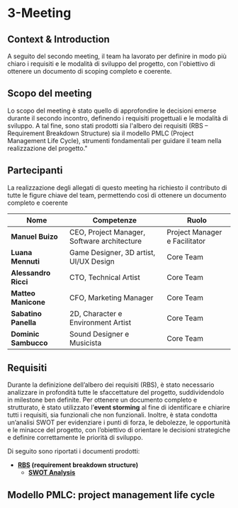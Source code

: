 # 3-Meeting

## Context & Introduction

A seguito del secondo meeting, il team ha lavorato per definire in modo più
chiaro i requisiti e le modalità di sviluppo del progetto, con l'obiettivo di
ottenere un documento di scoping completo e coerente.

## Scopo del meeting

Lo scopo del meeting è stato quello di approfondire le decisioni emerse durante
il secondo incontro, definendo i requisiti progettuali e le modalità di sviluppo.
A tal fine, sono stati prodotti sia l'albero dei requisiti (RBS –
Requirement Breakdown Structure) sia il modello PMLC (Project Management Life Cycle),
strumenti fondamentali per guidare il team nella realizzazione del progetto."

## Partecipanti

La realizzazione degli allegati di questo meeting ha richiesto il contributo
di tutte le figure chiave del team, permettendo così di ottenere un
documento completo e coerente

| Nome                 | Competenze                                  | Ruolo                         |
|----------------------|---------------------------------------------|-------------------------------|
| **Manuel Buizo**     | CEO, Project Manager, Software architecture | Project Manager e Facilitator |
| **Luana Mennuti**    | Game Designer, 3D artist, UI/UX Design      | Core Team                     |
| **Alessandro Ricci** | CTO, Technical Artist                       | Core Team                     |
| **Matteo Manicone**  | CFO, Marketing Manager                      | Core Team                     |
| **Sabatino Panella** | 2D, Character e Environment Artist          | Core Team                     |
| **Dominic Sambucco** | Sound Designer e Musicista                  | Core Team                     |

## Requisiti

Durante la definizione dell’albero dei requisiti (RBS), è stato necessario analizzare
in profondità tutte le sfaccettature del progetto, suddividendolo in milestone ben
definite.
Per ottenere un documento completo e strutturato, è stato utilizzato l’**event storming**
al fine di identificare e chiarire tutti i requisiti, sia funzionali che non
funzionali.
Inoltre, è stata condotta un’analisi SWOT per evidenziare i punti di forza,
le debolezze, le opportunità e le minacce del progetto, con l’obiettivo di orientare
le decisioni strategiche e definire correttamente le priorità di sviluppo.

Di seguito sono riportati i documenti prodotti:

- **[RBS](RBS.md) (requirement breakdown structure)**
    - **[SWOT Analysis](SWOT-Analysis.md)**

## Modello PMLC: project management life cycle

